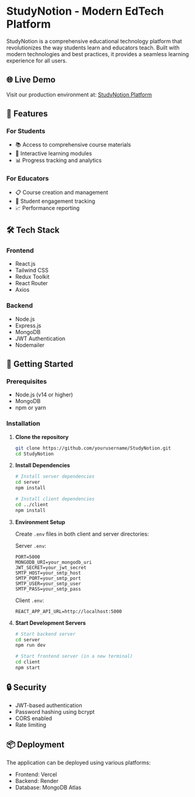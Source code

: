 # StudyNotion - Modern EdTech Platform

StudyNotion is a comprehensive educational technology platform that revolutionizes the way students learn and educators teach. Built with modern technologies and best practices, it provides a seamless learning experience for all users.

## 🌐 Live Demo

Visit our production environment at: [StudyNotion Platform](https://study-notion-ed-tech-platform-git-main-rohithvarma444s-projects.vercel.app/)

## 🚀 Features

### For Students
- 📚 Access to comprehensive course materials
- 📝 Interactive learning modules
- 📊 Progress tracking and analytics

### For Educators
- 📋 Course creation and management
- 👥 Student engagement tracking
- 📈 Performance reporting

## 🛠️ Tech Stack

### Frontend
- React.js
- Tailwind CSS
- Redux Toolkit
- React Router
- Axios

### Backend
- Node.js
- Express.js
- MongoDB
- JWT Authentication
- Nodemailer


## 🚀 Getting Started

### Prerequisites
- Node.js (v14 or higher)
- MongoDB
- npm or yarn

### Installation

1. **Clone the repository**
   ```bash
   git clone https://github.com/yourusername/StudyNotion.git
   cd StudyNotion
   ```

2. **Install Dependencies**
   ```bash
   # Install server dependencies
   cd server
   npm install

   # Install client dependencies
   cd ../client
   npm install
   ```

3. **Environment Setup**
   
   Create `.env` files in both client and server directories:

   Server `.env`:
   ```
   PORT=5000
   MONGODB_URI=your_mongodb_uri
   JWT_SECRET=your_jwt_secret
   SMTP_HOST=your_smtp_host
   SMTP_PORT=your_smtp_port
   SMTP_USER=your_smtp_user
   SMTP_PASS=your_smtp_pass
   ```

   Client `.env`:
   ```
   REACT_APP_API_URL=http://localhost:5000
   ```

4. **Start Development Servers**

   ```bash
   # Start backend server
   cd server
   npm run dev

   # Start frontend server (in a new terminal)
   cd client
   npm start
   ```



## 🔒 Security

- JWT-based authentication
- Password hashing using bcrypt
- CORS enabled
- Rate limiting

## 📦 Deployment

The application can be deployed using various platforms:

- Frontend: Vercel
- Backend: Render
- Database: MongoDB Atlas

